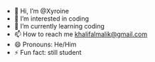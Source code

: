 - 👋 Hi, I’m @Xyroine
- 👀 I’m interested in coding
- 🌱 I’m currently learning coding
- 📫 How to reach me khalifalmalik@gmail.com
- 😄 Pronouns: He/Him
- ⚡ Fun fact: still student

<!---
Xyroine/Xyroine is a ✨ special ✨ repository because its `README.md` (this file) appears on your GitHub profile.
You can click the Preview link to take a look at your changes.
--->
